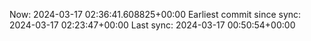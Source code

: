 Now: 2024-03-17 02:36:41.608825+00:00 Earliest commit since sync: 2024-03-17 02:23:47+00:00 Last sync: 2024-03-17 00:50:54+00:00

